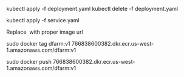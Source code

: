 kubectl apply -f deployment.yaml
kubectl delete -f deployment.yaml

kubectl apply -f service.yaml


Replace <IMAGE URL> with proper image url


sudo docker tag dfarm:v1 766838600382.dkr.ecr.us-west-1.amazonaws.com/dfarm:v1

sudo docker push 766838600382.dkr.ecr.us-west-1.amazonaws.com/dfarm:v1